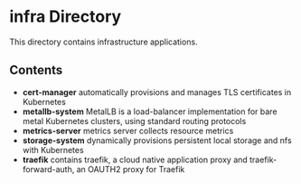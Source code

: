 # infra Directory

This directory contains infrastructure applications.

## Contents

- **cert-manager** automatically provisions and manages TLS certificates in Kubernetes
- **metallb-system** MetalLB is a load-balancer implementation for bare metal Kubernetes clusters, using standard routing protocols
- **metrics-server** metrics server collects resource metrics
- **storage-system** dynamically provisions persistent local storage and nfs with Kubernetes
- **traefik** contains traefik, a cloud native application proxy and traefik-forward-auth, an OAUTH2 proxy for Traefik

